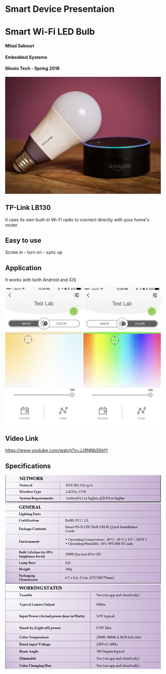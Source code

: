 # Smart Device Presentaion
# Smart Wi-Fi LED Bulb
#### Milad Sabouri
#### Embedded Systems
#### Illinois Tech - Spring 2018

![LED](images/2.jpg "TP-Link Smart LED")

## TP-Link LB130
It uses its own built-in Wi-Fi radio to connect directly with your home's router.
## Easy to use
Screw in - turn on - sync up
## Application
It works with both Android and iOS

![LED](images/1.jpg "Application")

## Video Link
https://www.youtube.com/watch?v=JJ9NNbS9sYI

## Specifications
![LED](images/3.jpg "Specifications")
![LED](images/4.jpg "Specifications")
![LED](images/5.jpg "Specifications")